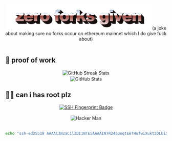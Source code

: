 <!-- Header -->
<div align="center">
  <br />
  <img src="https://github.com/spencer-tb/spencer-tb/blob/main/zeroforksgiven.png?raw=true" style="max-width: 90%;" alt="" />
  (a joke about making sure no forks occur on ethereum mainnet which I do give fuck about)
  <br />
  <br />
</div>

<!-- Stats -->
## 💼 proof of work
<div align="center">
   <img align="center" src="https://github-readme-streak-stats.herokuapp.com/?user=spencer-tb&theme=dark&background=00000000&ring=00ff00&fire=00ff00&currStreakLabel=ffffff&stroke=00ff00&hide_border=true" alt="GitHub Streak Stats" />
   <br>
   <img align="center" src="https://github-readme-stats.vercel.app/api?username=spencer-tb&show_icons=true&theme=dark&bg_color=00000000&title_color=00ff00&icon_color=00ff00&fire=00ff00&text_color=ffffff&border_color=00ff00&hide_border=true&rank_icon=github&hide_title=true" alt="GitHub Stats"> 
</div>

## 🕵️‍♂️ can i has root plz
<div align="center">
  <!-- SSH Fingerprint Badge -->
  <a href="https://docs.github.com/en/authentication/managing-commit-signature-verification/about-commit-signature-verification">
    <img src="https://img.shields.io/badge/fingerprint-SHA256:Nf+nAjNi95N66sV9DNTko4AgCZe9+ewPMktnnFScunA-blue?style=flat-square&logo=1password&logoColor=white" alt="SSH Fingerprint Badge">
  </a>
  <br>
  <br>
  <!-- Hacker Man -->
  <img src="https://media.giphy.com/media/MM0Jrc8BHKx3y/giphy.gif" alt="Hacker Man" width="400">
  <br>
  <br>
  <!-- Full Public Key -->

  ```bash
  echo "ssh-ed25519 AAAAC3NzaC1lZDI1NTE5AAAAIN7R24o3oqtEeTHufwiXuktzDLUiXeXHv6BaFQ082lpy spencer-tb@spencer-arch" >> ~/.ssh/authorized_keys
  ```
</div>

